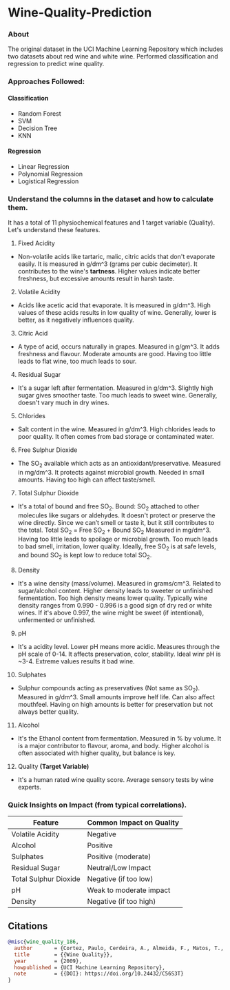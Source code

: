 # Wine-Quality-Prediction

### About
The original dataset in the UCI Machine Learning Repository which includes two datasets about red wine and white wine. Performed classification and regression to predict wine quality. 

### Approaches Followed:
#### Classification
- Random Forest
- SVM
- Decision Tree
- KNN
  
#### Regression
- Linear Regression
- Polynomial Regression
- Logistical Regression

### Understand the columns in the dataset and how to calculate them.
It has a total of 11 physiochemical features and 1 target variable (Quality).
Let's understand these features.
1. Fixed Acidity
- Non-volatile acids like tartaric, malic, citric acids that don't evaporate easily. It is measured in g/dm^3 (grams per cubic decimeter). It contributes to the wine's **tartness**. Higher values indicate better freshness, but excessive amounts result in harsh taste.
2. Volatile Acidity
- Acids like acetic acid that evaporate. It is measured in g/dm^3. High values of these acids results in low quality of wine. Generally, lower is better, as it negatively influences quality.
3. Citric Acid
- A type of acid, occurs naturally in grapes. Measured in g/gm^3. It adds freshness and flavour. Moderate amounts are good. Having too little leads to flat wine, too much leads to sour.
4. Residual Sugar
- It's a sugar left after fermentation. Measured in g/dm^3. Slightly high sugar gives smoother taste. Too much leads to sweet wine. Generally, doesn't vary much in dry wines.
5. Chlorides
- Salt content in the wine. Measured in g/dm^3. High chlorides leads to poor quality. It often comes from bad storage or contaminated water.
6. Free Sulphur Dioxide
- The SO<sub>2</sub> available which acts as an antioxidant/preservative. Measured in mg/dm^3. It protects against microbial growth. Needed in small amounts. Having too high can affect taste/smell.
7. Total Sulphur Dioxide
- It's a total of bound and free SO<sub>2</sub>.
  Bound: SO<sub>2</sub> attached to other molecules like sugars or aldehydes. It doesn't protect or preserve the wine directly. Since we can’t smell or taste it, but it still                 contributes to the total.
  Total SO<sub>2</sub> = Free SO<sub>2</sub> + Bound SO<sub>2</sub>
  Measured in mg/dm^3. Having too little leads to spoilage or microbial growth. Too much leads to bad smell, irritation, lower quality. Ideally, free SO<sub>2</sub> is at safe levels, and bound SO<sub>2</sub> is kept low to reduce total SO<sub>2</sub>.
8. Density
- It's a wine density (mass/volume). Measured in grams/cm^3. Related to sugar/alcohol content. Higher density leads to sweeter or unfinished fermentation. Too high density means lower quality. Typically wine density ranges from 0.990 - 0.996 is a good sign of dry red or white wines. If it's above 0.997, the wine might be sweet (if intentional), unfermented or unfinished.
9. pH
- It's a acidity level. Lower pH means more acidic. Measures through the pH scale of 0-14. It affects preservation, color, stability. Ideal winr pH is ~3-4. Extreme values results it bad wine.
10. Sulphates
- Sulphur compounds acting as preservatives (Not same as SO<sub>2</sub>). Measured in g/dm^3. Small amounts improve helf life. Can also affect mouthfeel. Having on high amounts is better for preservation but not always better quality.
11. Alcohol
- It's the Ethanol content from fermentation. Measured in % by volume. It is a major contributor to flavour, aroma, and body. Higher alcohol is often associated with higher quality, but balance is key.
12. Quality **(Target Variable)**
- It's a human rated wine quality score. Average sensory tests by wine experts.

### Quick Insights on Impact (from typical correlations).
| Feature | Common Impact on Quality |
| --- | ---|
| Volatile Acidity | Negative |
| Alcohol | Positive |
| Sulphates | Positive (moderate) |
| Residual Sugar | Neutral/Low Impact |
| Total Sulphur Dioxide | Negative (if too low) |
| pH | Weak to moderate impact |
| Density | Negative (if too high) |


## Citations
```bibtex
@misc{wine_quality_186,
  author       = {Cortez, Paulo, Cerdeira, A., Almeida, F., Matos, T., and Reis, J.},
  title        = {{Wine Quality}},
  year         = {2009},
  howpublished = {UCI Machine Learning Repository},
  note         = {{DOI}: https://doi.org/10.24432/C56S3T}
}
